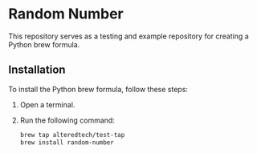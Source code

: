 # Random Number

This repository serves as a testing and example repository for creating a Python brew formula.

## Installation

To install the Python brew formula, follow these steps:

1. Open a terminal.
2. Run the following command:

    ```bash
    brew tap alteredtech/test-tap
    brew install random-number
    ```
